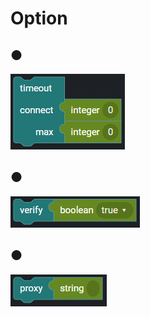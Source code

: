 # Option

## ●

![](../../../.gitbook/assets/image%20%28156%29.png)

## ●

![](../../../.gitbook/assets/image%20%28149%29.png)

## ●

![](../../../.gitbook/assets/image%20%28215%29.png)

